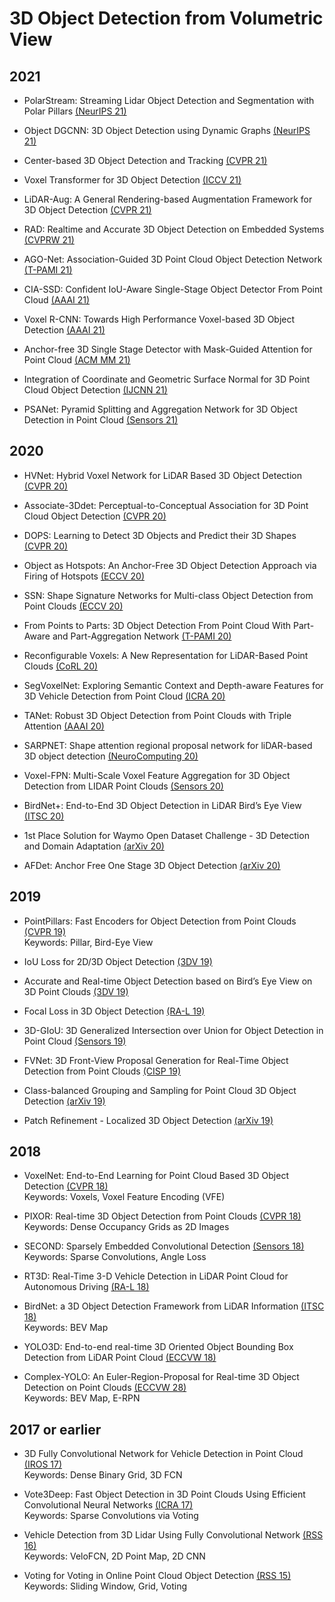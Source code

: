# 3D Object Detection from Volumetric View

## 2021

- PolarStream: Streaming Lidar Object Detection and Segmentation with Polar Pillars [(NeurIPS 21)](https://arxiv.org/pdf/2106.07545.pdf)

- Object DGCNN: 3D Object Detection using Dynamic Graphs [(NeurIPS 21)](https://arxiv.org/pdf/2110.06923.pdf)

- Center-based 3D Object Detection and Tracking [(CVPR 21)](https://openaccess.thecvf.com/content/CVPR2021/papers/Yin_Center-Based_3D_Object_Detection_and_Tracking_CVPR_2021_paper.pdf)

- Voxel Transformer for 3D Object Detection [(ICCV 21)](https://openaccess.thecvf.com/content/ICCV2021/papers/Mao_Voxel_Transformer_for_3D_Object_Detection_ICCV_2021_paper.pdf)

- LiDAR-Aug: A General Rendering-based Augmentation Framework for 3D Object Detection [(CVPR 21)](https://openaccess.thecvf.com/content/CVPR2021/papers/Fang_LiDAR-Aug_A_General_Rendering-Based_Augmentation_Framework_for_3D_Object_Detection_CVPR_2021_paper.pdf)

- RAD: Realtime and Accurate 3D Object Detection on Embedded Systems [(CVPRW 21)](https://openaccess.thecvf.com/content/CVPR2021W/WAD/papers/Aghdam_RAD_Realtime_and_Accurate_3D_Object_Detection_on_Embedded_Systems_CVPRW_2021_paper.pdf)

- AGO-Net: Association-Guided 3D Point Cloud Object Detection Network [(T-PAMI 21)](https://ieeexplore.ieee.org/stamp/stamp.jsp?arnumber=9511841)

- CIA-SSD: Confident IoU-Aware Single-Stage Object Detector From Point Cloud [(AAAI 21)](https://arxiv.org/pdf/2012.03015.pdf)

- Voxel R-CNN: Towards High Performance Voxel-based 3D Object Detection [(AAAI 21)](https://www.aaai.org/AAAI21Papers/AAAI-3337.DengJ.pdf)

- Anchor-free 3D Single Stage Detector with Mask-Guided Attention for Point Cloud [(ACM MM 21)](https://dl.acm.org/doi/pdf/10.1145/3474085.3475208)

- Integration of Coordinate and Geometric Surface Normal for 3D Point Cloud Object Detection [(IJCNN 21)](https://ieeexplore.ieee.org/stamp/stamp.jsp?tp=&arnumber=9534281)

- PSANet: Pyramid Splitting and Aggregation Network for 3D Object Detection in Point Cloud [(Sensors 21)](https://www.mdpi.com/1424-8220/21/1/136/pdf)

## 2020

- HVNet: Hybrid Voxel Network for LiDAR Based 3D Object Detection [(CVPR 20)](https://openaccess.thecvf.com/content_CVPR_2020/papers/Ye_HVNet_Hybrid_Voxel_Network_for_LiDAR_Based_3D_Object_Detection_CVPR_2020_paper.pdf)

- Associate-3Ddet: Perceptual-to-Conceptual Association for 3D Point Cloud Object Detection [(CVPR 20)](https://openaccess.thecvf.com/content_CVPR_2020/papers/Du_Associate-3Ddet_Perceptual-to-Conceptual_Association_for_3D_Point_Cloud_Object_Detection_CVPR_2020_paper.pdf)

- DOPS: Learning to Detect 3D Objects and Predict their 3D Shapes [(CVPR 20)](https://openaccess.thecvf.com/content_CVPR_2020/papers/Najibi_DOPS_Learning_to_Detect_3D_Objects_and_Predict_Their_3D_CVPR_2020_paper.pdf)

- Object as Hotspots: An Anchor-Free 3D Object Detection Approach via Firing of Hotspots [(ECCV 20)](https://www.ecva.net/papers/eccv_2020/papers_ECCV/papers/123660069.pdf)

- SSN: Shape Signature Networks for Multi-class Object Detection from Point Clouds [(ECCV 20)](https://www.ecva.net/papers/eccv_2020/papers_ECCV/papers/123700579.pdf)

- From Points to Parts: 3D Object Detection From Point Cloud With Part-Aware and Part-Aggregation Network [(T-PAMI 20)](https://ieeexplore.ieee.org/stamp/stamp.jsp?arnumber=9018080)

- Reconfigurable Voxels: A New Representation for LiDAR-Based Point Clouds [(CoRL 20)](https://arxiv.org/pdf/2004.02724.pdf)

- SegVoxelNet: Exploring Semantic Context and Depth-aware Features for 3D Vehicle Detection from Point Cloud [(ICRA 20)](https://ieeexplore.ieee.org/stamp/stamp.jsp?arnumber=9196556)

- TANet: Robust 3D Object Detection from Point Clouds with Triple Attention [(AAAI 20)](https://ojs.aaai.org/index.php/AAAI/article/view/6837/6691)

- SARPNET: Shape attention regional proposal network for liDAR-based 3D object detection [(NeuroComputing 20)](https://www.sciencedirect.com/science/article/pii/S0925231219313827)

- Voxel-FPN: Multi-Scale Voxel Feature Aggregation for 3D Object Detection from LIDAR Point Clouds [(Sensors 20)](https://www.mdpi.com/1424-8220/20/3/704/pdf)

- BirdNet+: End-to-End 3D Object Detection in LiDAR Bird’s Eye View [(ITSC 20)](https://arxiv.org/pdf/2003.04188.pdf)

- 1st Place Solution for Waymo Open Dataset Challenge - 3D Detection and Domain Adaptation [(arXiv 20)](https://arxiv.org/pdf/2006.15505.pdf)

- AFDet: Anchor Free One Stage 3D Object Detection [(arXiv 20)](https://arxiv.org/pdf/2006.12671.pdf)

## 2019

- PointPillars: Fast Encoders for Object Detection from Point Clouds [(CVPR 19)](https://openaccess.thecvf.com/content_CVPR_2019/papers/Lang_PointPillars_Fast_Encoders_for_Object_Detection_From_Point_Clouds_CVPR_2019_paper.pdf)\
Keywords: Pillar, Bird-Eye View

- IoU Loss for 2D/3D Object Detection [(3DV 19)](https://arxiv.org/pdf/1908.03851.pdf)

- Accurate and Real-time Object Detection based on Bird’s Eye View on 3D Point Clouds [(3DV 19)](https://ieeexplore.ieee.org/stamp/stamp.jsp?arnumber=8885850)

- Focal Loss in 3D Object Detection [(RA-L 19)](https://ieeexplore.ieee.org/stamp/stamp.jsp?arnumber=8624385)

- 3D-GIoU: 3D Generalized Intersection over Union for Object Detection in Point Cloud [(Sensors 19)](https://www.mdpi.com/1424-8220/19/19/4093/pdf)

- FVNet: 3D Front-View Proposal Generation for Real-Time Object Detection from Point Clouds [(CISP 19)](https://ieeexplore.ieee.org/stamp/stamp.jsp?arnumber=8965844)

- Class-balanced Grouping and Sampling for Point Cloud 3D Object Detection [(arXiv 19)](https://arxiv.org/pdf/1908.09492.pdf)

- Patch Refinement - Localized 3D Object Detection [(arXiv 19)](https://arxiv.org/pdf/1910.04093.pdf)

## 2018

- VoxelNet: End-to-End Learning for Point Cloud Based 3D Object Detection [(CVPR 18)](https://openaccess.thecvf.com/content_cvpr_2018/papers/Zhou_VoxelNet_End-to-End_Learning_CVPR_2018_paper.pdf)\
Keywords: Voxels, Voxel Feature Encoding (VFE)

- PIXOR: Real-time 3D Object Detection from Point Clouds [(CVPR 18)](https://openaccess.thecvf.com/content_cvpr_2018/papers/Yang_PIXOR_Real-Time_3D_CVPR_2018_paper.pdf)\
Keywords: Dense Occupancy Grids as 2D Images

- SECOND: Sparsely Embedded Convolutional Detection [(Sensors 18)](https://pdfs.semanticscholar.org/5125/a16039cabc6320c908a4764f32596e018ad3.pdf)\
Keywords: Sparse Convolutions, Angle Loss

- RT3D: Real-Time 3-D Vehicle Detection in LiDAR Point Cloud for Autonomous Driving [(RA-L 18)](https://ieeexplore.ieee.org/stamp/stamp.jsp?arnumber=8403277)

- BirdNet: a 3D Object Detection Framework from LiDAR Information [(ITSC 18)](https://ieeexplore.ieee.org/stamp/stamp.jsp?arnumber=8569311)\
Keywords: BEV Map

- YOLO3D: End-to-end real-time 3D Oriented Object Bounding Box Detection from LiDAR Point Cloud [(ECCVW 18)](https://openaccess.thecvf.com/content_ECCVW_2018/papers/11131/Ali_YOLO3D_End-to-end_real-time_3D_Oriented_Object_Bounding_Box_Detection_from_ECCVW_2018_paper.pdf)

- Complex-YOLO: An Euler-Region-Proposal for Real-time 3D Object Detection on Point Clouds [(ECCVW 28)](https://openaccess.thecvf.com/content_ECCVW_2018/papers/11129/Simony_Complex-YOLO_An_Euler-Region-Proposal_for_Real-time_3D_Object_Detection_on_Point_ECCVW_2018_paper.pdf)\
Keywords: BEV Map, E-RPN

## 2017 or earlier

- 3D Fully Convolutional Network for Vehicle Detection in Point Cloud [(IROS 17)](https://ieeexplore.ieee.org/stamp/stamp.jsp?arnumber=8205955)\
Keywords: Dense Binary Grid, 3D FCN

- Vote3Deep: Fast Object Detection in 3D Point Clouds Using Efficient
Convolutional Neural Networks [(ICRA 17)](http://www.cvlibs.net/projects/autonomous_vision_survey/literature/Engelcke2016ARXIV.pdf)\
Keywords: Sparse Convolutions via Voting

- Vehicle Detection from 3D Lidar Using Fully Convolutional Network [(RSS 16)](https://arxiv.org/pdf/1608.07916.pdf)\
Keywords: VeloFCN, 2D Point Map, 2D CNN

- Voting for Voting in Online Point Cloud Object Detection [(RSS 15)](http://roboticsproceedings.org/rss11/p35.pdf)\
Keywords: Sliding Window, Grid, Voting
